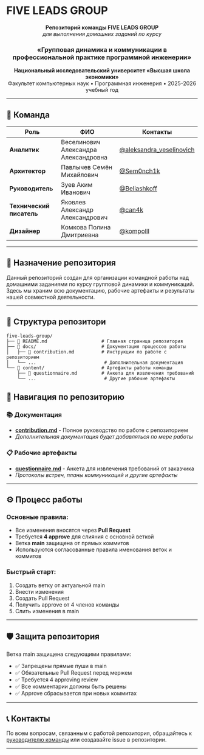 # FIVE LEADS GROUP

<div align="center">

**Репозиторий команды FIVE LEADS GROUP**  
*для выполнения домашних заданий по курсу*
### «Групповая динамика и коммуникации в профессиональной практике программной инженерии»

**Национальный исследовательский университет «Высшая школа экономики»**  
Факультет компьютерных наук • Программная инженерия • 2025-2026 учебный год

</div>

---


## 👥 Команда

| Роль | ФИО | Контакты |
|------|-----|----------|
| **Аналитик** | Веселинович Александра Александровна | [@aleksandra_veselinovich](https://t.me/aleksandra_veselinovich) |
| **Архитектор** | Павлычев Семён Михайлович | [@Sem0nch1k](https://t.me/Sem0nch1k) |
| **Руководитель** | Зуев Аким Иванович | [@Beliashkoff](https://t.me/Beliashkoff) |
| **Технический писатель** | Яковлев Александр Александрович | [@can4k](https://t.me/can4k) |
| **Дизайнер** | Комкова Полина Дмитриевна | [@kompolll](https://t.me/kompolll) |

---

## 🎯 Назначение репозитория

Данный репозиторий создан для организации командной работы над домашними заданиями по курсу групповой динамики и коммуникаций. Здесь мы храним всю документацию, рабочие артефакты и результаты нашей совместной деятельности.

---

## 📁 Структура репозитори
```plaintext
five-leads-group/
├── 📄 README.md                    # Главная страница репозитория
├── 📁 docs/                        # Документация процессов работы
│   ├── 📄 contribution.md          # Инструкции по работе с репозиторием
│   └── ...                         # Дополнительная документация
└── 📁 content/                     # Артефакты работы команды
    ├── 📄 questionnaire.md         # Анкета для извлечения требований
    └── ...                         # Другие рабочие артефакты
```
## 🔗 Навигация по репозиторию

### 📚 Документация
- **[contribution.md](docs/contribution.md)** - Полное руководство по работе с репозиторием
- *Дополнительная документация будет добавляться по мере работы*

### 📋 Рабочие артефакты
- **[questionnaire.md](content/questionnaire.md)** - Анкета для извлечения требований от заказчика
- *Протоколы встреч, планы коммуникаций и другие артефакты*

---

## ⚙️ Процесс работы

### Основные правила:
- Все изменения вносятся через **Pull Request**
- Требуется **4 approve** для слияния с основной веткой
- Ветка **main** защищена от прямых коммитов
- Используются согласованные правила именования веток и коммитов

### Быстрый старт:
1. Создать ветку от актуальной main
2. Внести изменения
3. Создать Pull Request
4. Получить approve от 4 членов команды
5. Слить изменения в main

---

## 🛡️ Защита репозитория

Ветка main защищена следующими правилами:
- ✅ Запрещены прямые пуши в main
- ✅ Обязательные Pull Request перед мержем
- ✅ Требуется 4 approving review
- ✅ Все комментарии должны быть решены
- ✅ Approve сбрасывается при новых коммитах

---

## 📞 Контакты

По всем вопросам, связанным с работой репозитория, обращайтесь к [руководителю команды](https://t.me/Beliashkoff) или создавайте issue в репозитории.

---